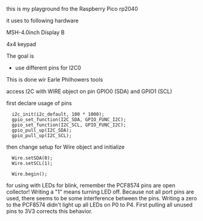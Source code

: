 this is my playground fro the Raspberry Pico rp2040

it uses to following hardware

MSH-4.0inch Display B

4x4 keypad

The goal is
- use different pins for I2C0

This is done wir Earle Philhowers tools

access I2C with WIRE object on pin GPIO0 (SDA) and GPIO1 (SCL)

first declare usage of pins

```
  i2c_init(i2c_default, 100 * 1000);
  gpio_set_function(I2C_SDA, GPIO_FUNC_I2C);
  gpio_set_function(I2C_SCL, GPIO_FUNC_I2C);
  gpio_pull_up(I2C_SDA);
  gpio_pull_up(I2C_SCL);
```

then change setup for Wire object and initialize

```
  Wire.setSDA(0);
  Wire.setSCL(1);

  Wire.begin();
```

for using with LEDs for blink, remember the PCF8574 pins are open collector! Writing a "1" means turning LED off.
Because not all port pins are used, there seems to be some interference between the pins. Writing a zero to the PCF8574 didn't light up all LEDs on P0 to P4. First pulling all unused pins to 3V3 corrects this behavior.

